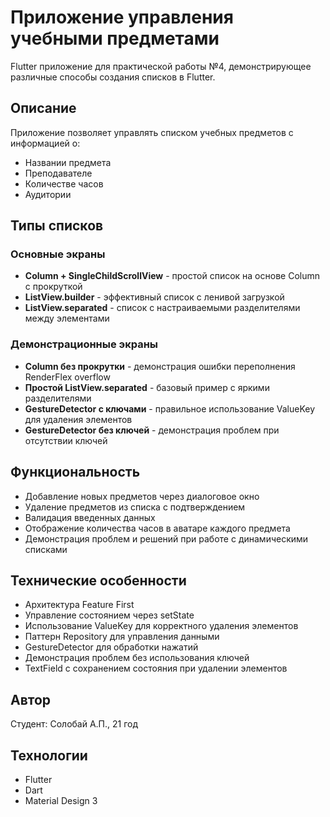 # Приложение управления учебными предметами

Flutter приложение для практической работы №4, демонстрирующее различные способы создания списков в Flutter.

## Описание

Приложение позволяет управлять списком учебных предметов с информацией о:
- Названии предмета
- Преподавателе
- Количестве часов
- Аудитории

## Типы списков

### Основные экраны
- **Column + SingleChildScrollView** - простой список на основе Column с прокруткой
- **ListView.builder** - эффективный список с ленивой загрузкой
- **ListView.separated** - список с настраиваемыми разделителями между элементами

### Демонстрационные экраны
- **Column без прокрутки** - демонстрация ошибки переполнения RenderFlex overflow
- **Простой ListView.separated** - базовый пример с яркими разделителями
- **GestureDetector с ключами** - правильное использование ValueKey для удаления элементов
- **GestureDetector без ключей** - демонстрация проблем при отсутствии ключей

## Функциональность

- Добавление новых предметов через диалоговое окно
- Удаление предметов из списка с подтверждением
- Валидация введенных данных
- Отображение количества часов в аватаре каждого предмета
- Демонстрация проблем и решений при работе с динамическими списками

## Технические особенности

- Архитектура Feature First
- Управление состоянием через setState
- Использование ValueKey для корректного удаления элементов
- Паттерн Repository для управления данными
- GestureDetector для обработки нажатий
- Демонстрация проблем без использования ключей
- TextField с сохранением состояния при удалении элементов

## Автор

Студент: Солобай А.П., 21 год

## Технологии

- Flutter
- Dart
- Material Design 3

